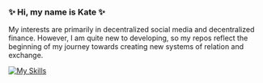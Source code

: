 ### ✨ Hi, my name is Kate ✨

My interests are primarily in decentralized social media and decentralized finance. 
However, I am quite new to developing, so my repos reflect the beginning of my journey towards creating new systems of relation and exchange.

[![My Skills](https://skillicons.dev/icons?i=js,html,css,apollo,bootstrap,express,figma,git,github,graphql,heroku,jquery,jest,mongodb,mysql,nodejs,postman,react,tailwind,vscode)](https://skillicons.dev)

<!--
**k8sterchi/k8sterchi** is a ✨ _special_ ✨ repository because its `README.md` (this file) appears on your GitHub profile.

Here are some ideas to get you started:

- 🔭 I’m currently working on ...
- 🌱 I’m currently learning ...
- 👯 I’m looking to collaborate on ...
- 🤔 I’m looking for help with ...
- 💬 Ask me about ...
- 📫 How to reach me: ...
- 😄 Pronouns: ...
- ⚡ Fun fact: ...
-->
